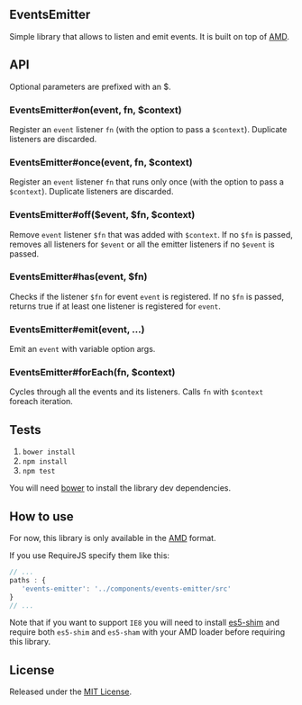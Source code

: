 EventsEmitter
---

Simple library that allows to listen and emit events.
It is built on top of [AMD](https://github.com/amdjs/amdjs-api/wiki/AMD).



## API

Optional parameters are prefixed with an $.

### EventsEmitter#on(event, fn, $context)

Register an `event` listener `fn` (with the option to pass a `$context`).
Duplicate listeners are discarded.


### EventsEmitter#once(event, fn, $context)

Register an `event` listener `fn` that runs only once (with the option to pass a `$context`).
Duplicate listeners are discarded.

### EventsEmitter#off($event, $fn, $context)

Remove `event` listener `$fn` that was added with `$context`.
If no `$fn` is passed, removes all listeners for `$event` or all the emitter listeners if no `$event` is passed.


### EventsEmitter#has(event, $fn)

Checks if the listener `$fn` for event `event` is registered.
If no `$fn` is passed, returns true if at least one listener is registered for `event`.


### EventsEmitter#emit(event, ...)

Emit an `event` with variable option args.


### EventsEmitter#forEach(fn, $context)

Cycles through all the events and its listeners.
Calls `fn` with `$context` foreach iteration.



## Tests

1. `bower install`
2. `npm install`
3. `npm test`

You will need [bower](https://github.com/bower/bower) to install the library dev dependencies.



## How to use

For now, this library is only available in the [AMD](https://github.com/amdjs/amdjs-api/wiki/AMD) format.

If you use RequireJS specify them like this:

```js
// ...
paths : {
   'events-emitter': '../components/events-emitter/src'
}
// ...
```

Note that if you want to support `IE8` you will need to install [es5-shim](https://github.com/kriskowal/es5-shim.git) and require both `es5-shim` and `es5-sham` with your AMD loader before requiring this library.



## License

Released under the [MIT License](http://www.opensource.org/licenses/mit-license.php).
